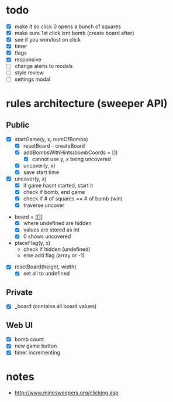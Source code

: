 # todo
 - [x] make it so click 0 opens a bunch of squares
 - [x] make sure 1st click isnt bomb (create board after)
 - [x] see if you won/lost on click
 - [x] timer
 - [x] flags
 - [x] responsive
 - [ ] change alerts to modals
 - [ ] style review
 - [ ] settings modal

# rules architecture (sweeper API)
## Public
 - [x] startGame(y, x, numOfBombs)
   - [x] resetBoard - createBoard
   - [x] addBombsWithHints(bombCoords = [])
     - [x] cannot use y, x being uncovered
   - [x] uncover(y, x)
   - [x] save start time
 - [x] uncover(y, x)
   - [x] if game hasnt started, start it
   - [x] check if bomb, end game
   - [x] check if # of squares == # of bomb (win)
   - [x] traverse uncover
 - board = [[]]
   - [x] where undefined are hidden
   - [x] values are stored as int
   - [x] 0 shows uncovered
 - placeFlag(y, x)
   - check if hidden (undefined)
   - else add flag (array or -1)
 - [x] resetBoard(height, width)
   - [x] set all to undefined
## Private
 - [x] _board (contains all board values)
## Web UI
 - [x] bomb count
 - [x] new game button
 - [x] timer incrementing

# notes
 - http://www.minesweepers.org/clicking.asp

